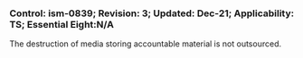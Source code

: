 ### Control: ism-0839; Revision: 3; Updated: Dec-21; Applicability: TS; Essential Eight:N/A
<p>The destruction of media storing accountable material is not outsourced.</p>